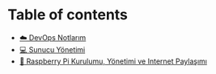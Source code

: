# Table of contents

* [☁️ DevOps Notlarım](README.md)
* [💻 Sunucu Yönetimi](sunucu-yonetimi.md)
* [🍓 Raspberry Pi Kurulumu, Yönetimi ve Internet Paylaşımı](raspberry-pi-yonetimi.md)

